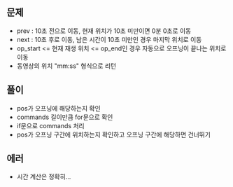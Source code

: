 ## 문제
- prev : 10초 전으로 이동, 현재 위치가 10초 미만이면 0분 0초로 이동
- next : 10초 후로 이동, 남은 시간이 10초 미만인 경우 마지막 위치로 이동
- op_start <= 현재 재생 위치 <= op_end인 경우 자동으로 오프닝이 끝나는 위치로 이동
- 동영상의 위치 "mm:ss" 형식으로 리턴

## 풀이
- pos가 오프닝에 해당하는지 확인
- commands 길이만큼 for문으로 확인 
- if문으로 commands 처리
- pos가 오프닝 구간에 위치하는지 확인하고 오프닝 구간에 해당하면 건너뛰기

## 에러
- 시간 계산은 정확히...

